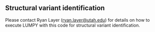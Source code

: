 ## Structural variant identification

Please contact Ryan Layer (ryan.layer@utah.edu) for
details on how to execute LUMPY with this code for structural
variant identification.

